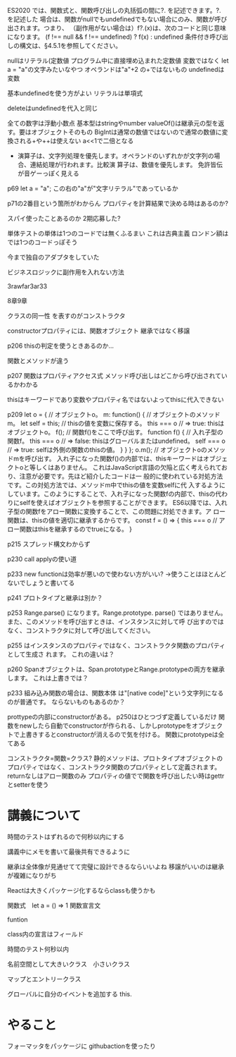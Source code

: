 ﻿ES2020 では、関数式と、関数呼び出しの丸括弧の間に?. を記述できます。?. を記述した
場合は、関数がnullでもundefinedでもない場合にのみ、関数が呼び出されます。つまり、
（副作用がない場合は）f?.(x)は、次のコードと同じ意味になります。
(f !== null && f !== undefined) ? f(x) : undefined
条件付き呼び出しの構文は、§4.5.1を参照してください。

nullはリテラル(定数値 プログラム中に直接埋め込まれた定数値 変数ではなく let a = "a"の文字みたいなやつ
オペランドは"a"+2 の+ではないもの
undefinedは変数

基本undefinedを使う方がよい
リテラルは単項式

deleteはundefinedを代入と同じ

全ての数字は浮動小数点
基本型はstringやnumber
valueOf()は継承元の型を返す。要はオブジェクトそのもの
BigIntは通常の数値ではないので通常の数値に変換される+や++は使えない
a<<1で二倍となる

+ 演算子は、文字列処理を優先します。オペランドのいずれかが文字列の場合、連結処理が行われます。比較演
  算子は、数値を優先します。
  免許皆伝が音ゲーっぽく見える

p69 let a = "a"; この右の"a"が"文字リテラル"であっているか

p71の2番目という箇所がわからん
プロパティを計算結果で決める時はあるのか?

スパイ使ったことあるのか
2期応募した?

単体テストの単体は1つのコードでは無くふるまい
これは古典主義
ロンドン額はでは1つのコードっぽそう

今まで独自のアダプタをしていた

ビジネスロジックに副作用を入れない方法

3rawfar3ar33

8章9章

クラスの同一性
を表すのがコンストラクタ

constructorプロパティには、関数オブジェクト
継承ではなく移譲

p206
thisの判定を使うときあるのか...

関数とメソッドが違う

p207 関数はプロパティアクセス式
メソッド呼び出しはどこから呼び出されているかわかる

thisはキーワードであり変数やプロパティ名ではないよってthisに代入できない

p209
let o = { // オブジェクトo。
m: function() { // オブジェクトのメソッドm。
let self = this; // thisの値を変数に保存する。
this === o // => true: thisはオブジェクトo。
f(); // 関数f()をここで呼び出す。
function f() { // 入れ子型の関数f。
this === o // => false: thisはグローバルまたはundefined。
self === o // => true: selfは外側の関数のthisの値。
}
}
};
o.m(); // オブジェクトoのメソッドmを呼び出す。
入れ子になった関数f()の内部では、thisキーワードはオブジェクトoと等しくはありません。
これはJavaScript言語の欠陥と広く考えられており、注意が必要です。先ほど紹介したコードは一
般的に使われている対処方法です。この対処方法では、メソッドm中でthisの値を変数selfに代
入するようにしています。このようにすることで、入れ子になった関数fの内部で、thisの代わ
りにselfを使えばオブジェクトを参照することができます。
ES6以降では、入れ子型の関数fをアロー関数に変換することで、この問題に対処できます。ア
ロー関数は、thisの値を適切に継承するからです。
const f = () => {
this === o // アロー関数はthisを継承するのでtrueになる。
}

p215
スプレッド構文わからず

p230
call applyの使い道

p233
new functionは効率が悪いので使わない方がいい?
→使うことはほとんどないでしょうと書いてる

p241
プロトタイプと継承は別か？

p253
Range.parse() になります。Range.prototype.
parse() ではありません。また、このメソッドを呼び出すときは、インスタンスに対して呼
び出すのではなく、コンストラクタに対して呼び出してください。

p255
はインスタンスのプロパティではなく、コンストラクタ関数のプロパティとして生成さ
れます。 これの違いは？

p260
Spanオブジェクトは、Span.prototypeとRange.prototypeの両方を継承します。
これは上書きでは？

p233
組み込み関数の場合は、関数本体
は"[native code]"という文字列になるのが普通です。
ならないものもあるのか？

prottypeの内部にconstructorがある。
p250はひとつづず定義しているだけ
関数をnewしたら自動でconstructorが作られる、しかしprototypeをオブジェクトで上書きするとconstructorが消えるので気を付ける。
関数にprototypeは全てある

コンストラクタ=関数=クラス?
静的メソッドは、プロトタイプオブジェクトの
プロパティではなく、コンストラクタ関数のプロパティとして定義されます。
returnなしはアロー関数のみ プロパティの値でで関数を呼び出したい時はgettrとsetterを使う

# 講義について

時間のテストはずれるので何秒以内にする

講義中にメモを書いて最後共有できるように

継承は全体像が見通せてて完璧に設計できるならいいよね
移譲がいいのは継承が複雑になりがち

Reactは大きくパッケージ化するならclassも使うかも

関数式　let a = () => 1
関数宣言文　

funtion


class内の宣言はフィールド

時間のテスト何秒以内


名前空間として大きいクラス　小さいクラス

マップとエントリークラス

グローバルに自分のイベントを追加する
this.

# やること
フォーマッタをパッケージに
githubactionを使ったり